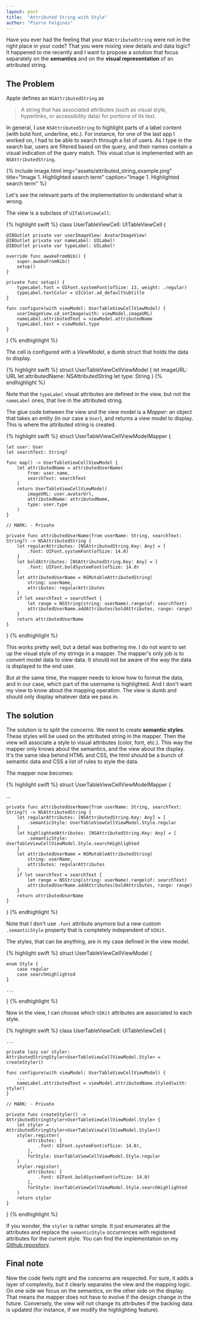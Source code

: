 ```yaml
---
layout: post
title:  "Attributed String with Style"
author: "Pierre Felgines"
---
```


Have you ever had the feeling that your `NSAttributedString` were not in the right place in your code? That you were mixing view details and data logic?
It happened to me recently and I want to propose a solution that focus separately on the **semantics** and on the **visual representation** of an attributed string.

## The Problem

Apple defines an `NSAttributedString` as
> A string that has associated attributes (such as visual style, hyperlinks, or accessibility data) for portions of its text.

In general, I use `NSAttributedString` to highlight parts of a label content (with bold font, underline, etc.).
For instance, for one of the last app I worked on, I had to be able to search through a list of users. As I type in the search bar, users are filtered based on the query, and their names contain a visual indication of the query match. This visual clue is implemented with an `NSAttributedString`.

{% include image.html
            img="assets/attributed_string_example.png"
            title="Image 1. Highlighted search term"
            caption="Image 1. Highlighted search term" %}

Let's see the relevant parts of the implementation to understand what is wrong.

The view is a subclass of `UITableViewCell`:

{% highlight swift %}
class UserTableViewCell: UITableViewCell {

    @IBOutlet private var userImageView: AvatarImageView!
    @IBOutlet private var nameLabel: UILabel!
    @IBOutlet private var typeLabel: UILabel!

    override func awakeFromNib() {
        super.awakeFromNib()
        setup()
    }

    private func setup() {
        typeLabel.font = UIFont.systemFont(ofSize: 13, weight: .regular)
        typeLabel.textColor = UIColor.ad_defaultSubtitle
    }

    func configure(with viewModel: UserTableViewCellViewModel) {
        userImageView.sd_setImage(with: viewModel.imageURL)
        nameLabel.attributedText = viewModel.attributedName
        typeLabel.text = viewModel.type
    }
}
{% endhighlight %}

The cell is configured with a *ViewModel*, a dumb struct that holds the data to display.

{% highlight swift %}
struct UserTableViewCellViewModel {
    let imageURL: URL
    let attributedName: NSAttributedString
    let type: String
}
{% endhighlight %}

Note that the `typeLabel` visual attributes are defined in the view, but not the `nameLabel` ones, that live in the attributed string.

The glue code between the view and the view model is a *Mapper*: an object that takes an entity (in our case a `User`), and returns a view model to display. This is where the attributed string is created.

{% highlight swift %}
struct UserTableViewCellViewModelMapper {

    let user: User
    let searchText: String?

    func map() -> UserTableViewCellViewModel {
        let attributedName = attributedUserName(
            from: user.name,
       	    searchText: searchText
        )
        return UserTableViewCellViewModel(
            imageURL: user.avatarUrl,
            attributedName: attributedName,
            type: user.type
        )
    }

    // MARK: - Private

    private func attributedUserName(from userName: String, searchText: String?) -> NSAttributedString {
        let regularAttributes: [NSAttributedString.Key: Any] = [
            .font: UIFont.systemFont(ofSize: 14.0)
        ]
        let boldAttributes: [NSAttributedString.Key: Any] = [
            .font: UIFont.boldSystemFont(ofSize: 14.0)
        ]
        let attributedUserName = NSMutableAttributedString(
            string: userName,
            attributes: regularAttributes
        )
        if let searchText = searchText {
            let range = NSString(string: userName).range(of: searchText)
            attributedUserName.addAttributes(boldAttributes, range: range)
        }
        return attributedUserName
    }
}
{% endhighlight %}

This works pretty well, but a detail was bothering me. I do not want to set up the visual style of my strings in a mapper. The mapper's only job is to convert model data to view data. It should not be aware of the way the data is displayed to the end user.

But at the same time, the mapper needs to know how to format the data, and in our case, which part of the username is highlighted. And I don't want my view to know about the mapping operation. The view is dumb and should only display whatever data we pass in.

## The solution

The solution is to split the concerns. We need to create **semantic styles**. These styles will be used on the attributed string in the mapper. Then the view will associate a style to visual attributes (color, font, etc.). This way the mapper only knows about the semantics, and the view about the display. It's the same idea behind HTML and CSS, the html should be a bunch of semantic data and CSS a list of rules to style the data.

The mapper now becomes:

{% highlight swift %}
struct UserTableViewCellViewModelMapper {

   ...

    private func attributedUserName(from userName: String, searchText: String?) -> NSAttributedString {
    	let regularAttributes: [NSAttributedString.Key: Any] = [
            .semanticStyle: UserTableViewCellViewModel.Style.regular
        ]
        let highlightedAttributes: [NSAttributedString.Key: Any] = [
            .semanticStyle: UserTableViewCellViewModel.Style.searchHighlighted
        ]
        let attributedUserName = NSMutableAttributedString(
            string: userName,
            attributes: regularAttributes
        )
        if let searchText = searchText {
            let range = NSString(string: userName).range(of: searchText)
            attributedUserName.addAttributes(boldAttributes, range: range)
        }
        return attributedUserName
    }
}
{% endhighlight %}

Note that I don't use `.font` attribute anymore but a new custom `.semanticStyle` property that is completely independent of `UIKit`.

The styles, that can be anything, are in my case defined in the view model.

{% highlight swift %}
struct UserTableViewCellViewModel {

    enum Style {
        case regular
        case searchHighlighted
    }

    ...
}
{% endhighlight %}

Now in the view, I can choose which `UIKit` attributes are associated to each style.

{% highlight swift %}
class UserTableViewCell: UITableViewCell {

	...

    private lazy var styler: AttributedStringStyler<UserTableViewCellViewModel.Style> = createStyler()

    func configure(with viewModel: UserTableViewCellViewModel) {
        ...
        nameLabel.attributedText = viewModel.attributedName.styled(with: styler)
    }

    // MARK: - Private

    private func createStyler() -> AttributedStringStyler<UserTableViewCellViewModel.Style> {
        let styler = AttributedStringStyler<UserTableViewCellViewModel.Style>()
        styler.register(
            attributes: [
                .font: UIFont.systemFont(ofSize: 14.0),
            ],
            forStyle: UserTableViewCellViewModel.Style.regular
        )
        styler.register(
            attributes: [
                .font: UIFont.boldSystemFont(ofSize: 14.0)
            ],
            forStyle: UserTableViewCellViewModel.Style.searchHighlighted
        )
        return styler
    }
}
{% endhighlight %}

If you wonder, the `styler` is rather simple. It just enumerates all the attributes and replace the `semanticStyle` occurrences with registered attributes for the current style. You can find the implementation on my [Github repository](https://github.com/felginep/AttributedStringStyle).

## Final note

Now the code feels right and the concerns are respected. For sure, it adds a layer of complexity, but it clearly separates the view and the mapping logic. On one side we focus on the semantics, on the other side on the display.
That means the mapper does not have to evolve if the design change in the future. Conversely, the view will not change its attributes if the backing data is updated (for instance, if we modify the highlighting feature).








